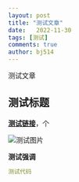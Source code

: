 ```yaml
---
layout: post
title: "测试文章"
date:   2022-11-30
tags: [测试]
comments: true
author: bj514
---
```


测试文章

<!-- more -->

## 测试标题

[**测试链接**]( https://aprogrammonkey.github.io/)，个

![测试图片](![image](https://xn--flw351e.ml/images/branding/googlelogo/2x/googlelogo_color_272x92dp.png))

**测试强调**

```yml
测试代码
```
